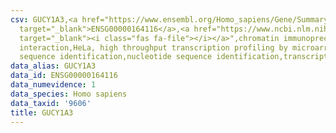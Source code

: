 ```yaml
---
csv: GUCY1A3,<a href="https://www.ensembl.org/Homo_sapiens/Gene/Summary?db=core;g=ENSG00000164116"
  target="_blank">ENSG00000164116</a>,<a href="https://www.ncbi.nlm.nih.gov/pubmed/17216044"
  target="_blank"><i class="fas fa-file"></i></a>",chromatin immunoprecipitation assay,direct
  interaction,HeLa, high throughput transcription profiling by microarray,nucleotide
  sequence identification,nucleotide sequence identification,transcriptional regulation,
data_alias: GUCY1A3
data_id: ENSG00000164116
data_numevidence: 1
data_species: Homo sapiens
data_taxid: '9606'
title: GUCY1A3
---
```

